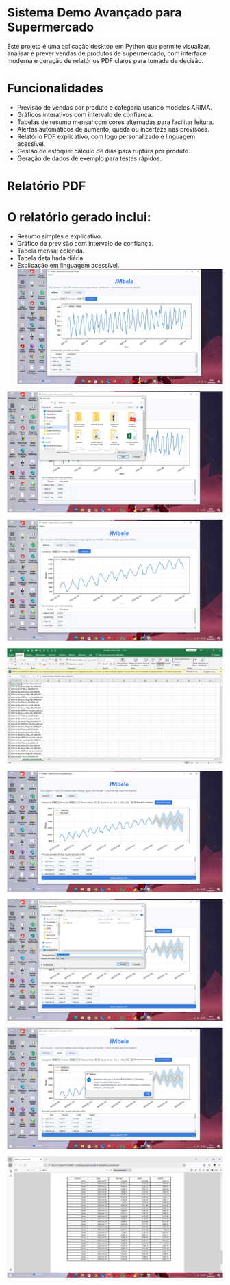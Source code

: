 # Sistema Demo Avançado para Supermercado

Este projeto é uma aplicação desktop em Python que permite visualizar, analisar e prever vendas de produtos de supermercado, com interface moderna e geração de relatórios PDF claros para tomada de decisão.

# Funcionalidades

* Previsão de vendas por produto e categoria usando modelos ARIMA.
* Gráficos interativos com intervalo de confiança.
* Tabelas de resumo mensal com cores alternadas para facilitar leitura.
* Alertas automáticos de aumento, queda ou incerteza nas previsões.
* Relatório PDF explicativo, com logo personalizado e linguagem acessível.
* Gestão de estoque: cálculo de dias para ruptura por produto.
* Geração de dados de exemplo para testes rápidos.

# Relatório PDF

# O relatório gerado inclui:
- Resumo simples e explicativo.
- Gráfico de previsão com intervalo de confiança.
- Tabela mensal colorida.
- Tabela detalhada diária.
- Explicação em linguagem acessível.
![Texto alternativo](https://github.com/joelmbele-eng/jmbele-sistema-demo-avan-ado-para-supermercado/blob/3b354266d2fc6c43ce215a8afded36a3f7060ddb/2.PNG)

![Texto alternativo](https://github.com/joelmbele-eng/jmbele-sistema-demo-avan-ado-para-supermercado/blob/3b354266d2fc6c43ce215a8afded36a3f7060ddb/3.PNG)

![Texto alternativo](https://github.com/joelmbele-eng/jmbele-sistema-demo-avan-ado-para-supermercado/blob/3b354266d2fc6c43ce215a8afded36a3f7060ddb/4.PNG)

![Texto alternativo](https://github.com/joelmbele-eng/jmbele-sistema-demo-avan-ado-para-supermercado/blob/67b9b61f256a05eddc0ed3449d0dad4b0972ae36/1.PNG)

![Texto alternativo](https://github.com/joelmbele-eng/jmbele-sistema-demo-avan-ado-para-supermercado/blob/3b354266d2fc6c43ce215a8afded36a3f7060ddb/5.PNG)

![Texto alternativo](https://github.com/joelmbele-eng/jmbele-sistema-demo-avan-ado-para-supermercado/blob/3b354266d2fc6c43ce215a8afded36a3f7060ddb/6.PNG)

![Texto alternativo](https://github.com/joelmbele-eng/jmbele-sistema-demo-avan-ado-para-supermercado/blob/3b354266d2fc6c43ce215a8afded36a3f7060ddb/7.PNG)

![Texto alternativo](https://github.com/joelmbele-eng/jmbele-sistema-demo-avan-ado-para-supermercado/blob/3b354266d2fc6c43ce215a8afded36a3f7060ddb/8.PNG)
